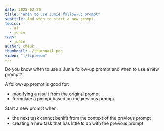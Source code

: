 ```yaml
---
date: 2025-02-20
title: "When to use Junie follow-up prompt"
subtitle: And when to start a new prompt.
topics:
  - ai
  - junie
tags:
  - junie
author: cheuk
thumbnail: ./thumbnail.png
video: "./tip.webm"
---
```


Do you know when to use a Junie follow-up prompt and when to use a new prompt?

A follow-up prompt is good for:

- modifying a result from the original prompt
- formulate a prompt based on the previous prompt

Start a new prompt when:

- the next task cannot benifit from the context of the previous prompt
- creating a new task that has little to do with the previous prompt
